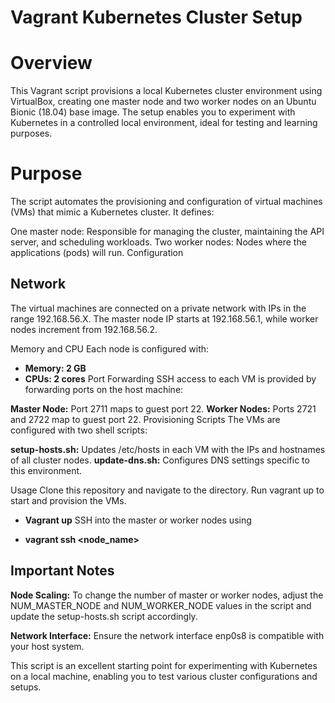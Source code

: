 # Vagrant Kubernetes Cluster Setup
# Overview
This Vagrant script provisions a local Kubernetes cluster environment using VirtualBox, creating one master node and two worker nodes on an Ubuntu Bionic (18.04) base image. The setup enables you to experiment with Kubernetes in a controlled local environment, ideal for testing and learning purposes.

# Purpose
The script automates the provisioning and configuration of virtual machines (VMs) that mimic a Kubernetes cluster. It defines:

One master node: Responsible for managing the cluster, maintaining the API server, and scheduling workloads.
Two worker nodes: Nodes where the applications (pods) will run.
Configuration 

## Network
The virtual machines are connected on a private network with IPs in the range 192.168.56.X. The master node IP starts at 192.168.56.1, while worker nodes increment from 192.168.56.2.

Memory and CPU
Each node is configured with:

- **Memory: 2 GB**
- **CPUs: 2 cores**
Port Forwarding
SSH access to each VM is provided by forwarding ports on the host machine:

**Master Node:** Port 2711 maps to guest port 22.
**Worker Nodes:** Ports 2721 and 2722 map to guest port 22.
Provisioning Scripts
The VMs are configured with two shell scripts:

**setup-hosts.sh:** Updates /etc/hosts in each VM with the IPs and hostnames of all cluster nodes.
**update-dns.sh:** Configures DNS settings specific to this environment.

Usage
Clone this repository and navigate to the directory.
Run vagrant up to start and provision the VMs.
- **Vagrant up**
SSH into the master or worker nodes using

- **vagrant ssh <node_name>**

## Important Notes
**Node Scaling:** To change the number of master or worker nodes, adjust the NUM_MASTER_NODE and NUM_WORKER_NODE values in the script and update the setup-hosts.sh script accordingly.

**Network Interface:** Ensure the network interface enp0s8 is compatible with your host system.

This script is an excellent starting point for experimenting with Kubernetes on a local machine, enabling you to test various cluster configurations and setups.